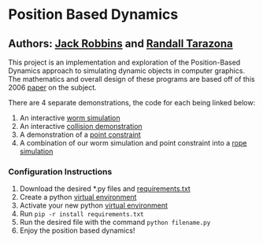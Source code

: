 # Position Based Dynamics

## Authors: [Jack Robbins](https://github.com/jackr276) and [Randall Tarazona](https://github.com/Randall543)

This project is an implementation and exploration of the Position-Based Dynamics approach to simulating dynamic objects in computer graphics. The mathematics and overall design of these programs are based off of this 2006 [paper](https://matthias-research.github.io/pages/publications/posBasedDyn.pdf) on the subject.

There are 4 separate demonstrations, the code for each being linked below:
  1. An interactive [worm simulation](https://github.com/jackr276/Position-Based-Dynamics/blob/main/worm.py)
  2. An interactive [collision demonstration](https://github.com/jackr276/Position-Based-Dynamics/blob/main/collision.py)
  3. A demonstration of a [point constraint](https://github.com/jackr276/Position-Based-Dynamics/blob/main/point.py)
  4. A combination of our worm simulation and point constraint into a [rope simulation](https://github.com/jackr276/Position-Based-Dynamics/blob/main/rope.py)

### Configuration Instructions
  1. Download the desired *.py files and [requirements.txt](https://github.com/jackr276/Position-Based-Dynamics/blob/main/requirements.txt)
  2. Create a python [virtual environment](https://docs.python.org/3/library/venv.html)
  3. Activate your new python [virtual environment](https://docs.python.org/3/library/venv.html)
  4. Run ```pip -r install requirements.txt```
  5. Run the desired file with the command ```python filename.py```
  6. Enjoy the position based dynamics!

